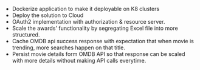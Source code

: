 * Dockerize application to make it deployable on K8 clusters
* Deploy the solution to Cloud
* OAuth2 implementation with authorization & resource server.
* Scale the awards' functionality by segregating Excel file into more structured.
* Cache OMDB api success response with expectation that when movie is trending, more searches happen on that title.
* Persist movie details form OMDB API so that response can be scaled with more details without making API calls everytime.
